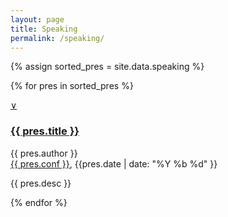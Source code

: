 ```yaml
---
layout: page
title: Speaking
permalink: /speaking/
---
```


{% assign sorted_pres = site.data.speaking %}

{% for pres in sorted_pres  %}
<div id="presentation{{ forloop.index }}" class="presentation">
	<a class="accordion-toggle" data-toggle="collapse" data-text-swap="&and;" href="#desc{{ forloop.index }}">&or;</a>
	<h3><a href="{{ pres.url }}">{{ pres.title }}</a></h3>
	<p class="about">{{ pres.author }}<br /><a href="{{ pres.conf_url }}">{{ pres.conf }}</a>, {{pres.date | date: "%Y %b %d" }}</p>
	<div id="#desc{{ forloop.index }}" class="accordion-body collapse">
		<p>{{ pres.desc }}</p>
	</div>
</div>
{% endfor %}





